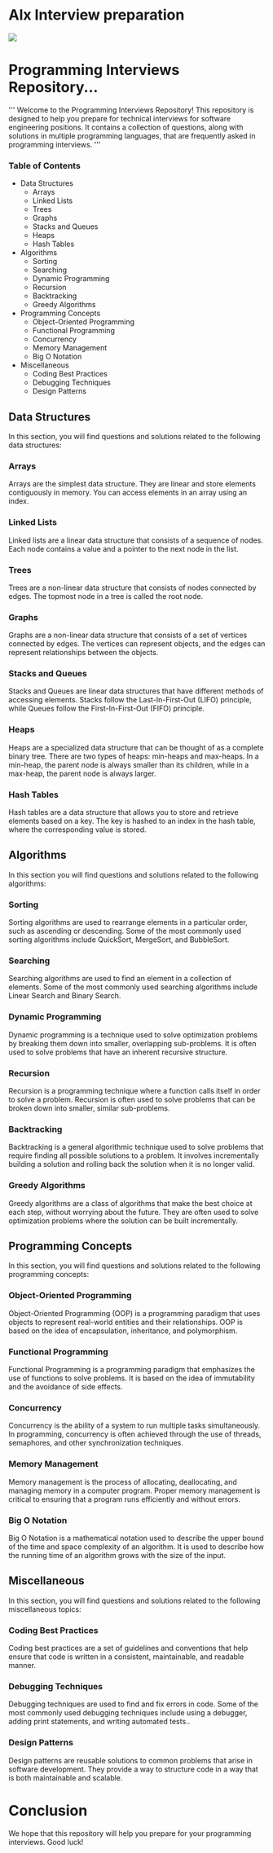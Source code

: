 # Alx Interview preparation

![](https://cdn.hackr.io/uploads/posts/large/15759726651KAkD5SnJT.png)

# Programming Interviews Repository...
'''
Welcome to the Programming Interviews Repository! This repository is designed to help you prepare for technical interviews for software engineering positions. It contains a collection of questions, along with solutions in multiple programming languages, that are frequently asked in programming interviews.
'''

### Table of Contents
- Data Structures
  - Arrays
  - Linked Lists
  - Trees
  - Graphs
  - Stacks and Queues
  - Heaps
  - Hash Tables
- Algorithms
  - Sorting
  - Searching
  - Dynamic Programming
  - Recursion
  - Backtracking
  - Greedy Algorithms
- Programming Concepts
  - Object-Oriented Programming
  - Functional Programming
  - Concurrency
  - Memory Management
  - Big O Notation
- Miscellaneous
  - Coding Best Practices
  - Debugging Techniques
  - Design Patterns
  
  
 ## Data Structures
In this section, you will find questions and solutions related to the following data structures:

### Arrays
Arrays are the simplest data structure. They are linear and store elements contiguously in memory. You can access elements in an array using an index.

### Linked Lists
Linked lists are a linear data structure that consists of a sequence of nodes. Each node contains a value and a pointer to the next node in the list.

### Trees
Trees are a non-linear data structure that consists of nodes connected by edges. The topmost node in a tree is called the root node.

### Graphs
Graphs are a non-linear data structure that consists of a set of vertices connected by edges. The vertices can represent objects, and the edges can represent relationships between the objects.

### Stacks and Queues
Stacks and Queues are linear data structures that have different methods of accessing elements. Stacks follow the Last-In-First-Out (LIFO) principle, while Queues follow the First-In-First-Out (FIFO) principle.

### Heaps
Heaps are a specialized data structure that can be thought of as a complete binary tree. There are two types of heaps: min-heaps and max-heaps. In a min-heap, the parent node is always smaller than its children, while in a max-heap, the parent node is always larger.

### Hash Tables
Hash tables are a data structure that allows you to store and retrieve elements based on a key. The key is hashed to an index in the hash table, where the corresponding value is stored.

## Algorithms
In this section you will find questions and solutions related to the following algorithms:

### Sorting
Sorting algorithms are used to rearrange elements in a particular order, such as ascending or descending. Some of the most commonly used sorting algorithms include QuickSort, MergeSort, and BubbleSort.

### Searching
Searching algorithms are used to find an element in a collection of elements. Some of the most commonly used searching algorithms include Linear Search and Binary Search.

### Dynamic Programming
Dynamic programming is a technique used to solve optimization problems by breaking them down into smaller, overlapping sub-problems. It is often used to solve problems that have an inherent recursive structure.

### Recursion
Recursion is a programming technique where a function calls itself in order to solve a problem. Recursion is often used to solve problems that can be broken down into smaller, similar sub-problems.

### Backtracking
Backtracking is a general algorithmic technique used to solve problems that require finding all possible solutions to a problem. It involves incrementally building a solution and rolling back the solution when it is no longer valid.

### Greedy Algorithms
Greedy algorithms are a class of algorithms that make the best choice at each step, without worrying about the future. They are often used to solve optimization problems where the solution can be built incrementally.

## Programming Concepts
In this section, you will find questions and solutions related to the following programming concepts:

### Object-Oriented Programming
Object-Oriented Programming (OOP) is a programming paradigm that uses objects to represent real-world entities and their relationships. OOP is based on the idea of encapsulation, inheritance, and polymorphism.

### Functional Programming
Functional Programming is a programming paradigm that emphasizes the use of functions to solve problems. It is based on the idea of immutability and the avoidance of side effects.

### Concurrency
Concurrency is the ability of a system to run multiple tasks simultaneously. In programming, concurrency is often achieved through the use of threads, semaphores, and other synchronization techniques.

### Memory Management
Memory management is the process of allocating, deallocating, and managing memory in a computer program. Proper memory management is critical to ensuring that a program runs efficiently and without errors.

### Big O Notation
Big O Notation is a mathematical notation used to describe the upper bound of the time and space complexity of an algorithm. It is used to describe how the running time of an algorithm grows with the size of the input.

## Miscellaneous
In this section, you will find questions and solutions related to the following miscellaneous topics:

### Coding Best Practices
Coding best practices are a set of guidelines and conventions that help ensure that code is written in a consistent, maintainable, and readable manner.

### Debugging Techniques
Debugging techniques are used to find and fix errors in code. Some of the most commonly used debugging techniques include using a debugger, adding print statements, and writing automated tests..

### Design Patterns
Design patterns are reusable solutions to common problems that arise in software development. They provide a way to structure code in a way that is both maintainable and scalable.

# Conclusion
We hope that this repository will help you prepare for your programming interviews. Good luck!
  
  

